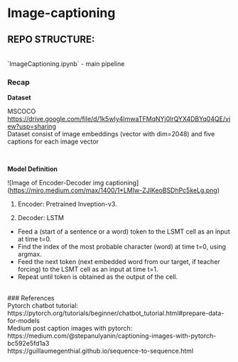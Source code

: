 # Image-captioning


## REPO STRUCTURE:
<br />
`ImageCaptioning.ipynb` - main pipeline


### Recap

__Dataset__  

MSCOCO https://drive.google.com/file/d/1k5wIy4ImwaTFMqNYj0lrQYX4DBYq04QE/view?usp=sharing
<br />
Dataset consist of image embeddings (vector with dim=2048) and five captions for each image vector

<br />

__Model Definition__

![Image of Encoder-Decoder img captioning] (https://miro.medium.com/max/1400/1*LMIw-ZJlKeoBSDhPc5keLg.png)

1. Encoder: Pretrained Inveption-v3. 

2. Decoder: LSTM
- Feed a <sos> (start of a sentence or a word) token to the LSMT cell as an input at time t=0.
- Find the index of the most probable character (word) at time t=0, using argmax.
- Feed the next token (next embedded word from our target, if teacher forcing) to the LSMT cell as an input at time t=1.
- Repeat until <eos> token is obtained as the output of the cell.

<br />
### References
<br />
Pytorch chatbot tutorial: https://pytorch.org/tutorials/beginner/chatbot_tutorial.html#prepare-data-for-models 
<br />
Medium post caption images with pytorch: https://medium.com/@stepanulyanin/captioning-images-with-pytorch-bc592e5fd1a3
<br />
https://guillaumegenthial.github.io/sequence-to-sequence.html

